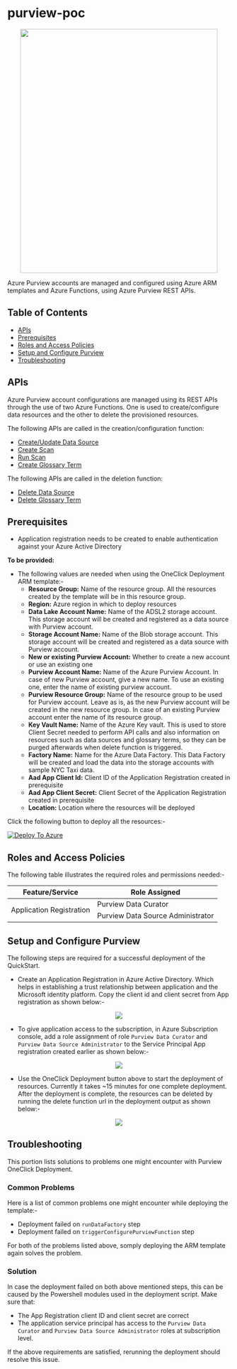 # purview-poc

<p align="center">
  <img src="./images/PurviewQuickStartFlowDiagram1.jpeg" width="446" height="550">
</p>

Azure Purview accounts are managed and configured using Azure ARM templates and Azure Functions, using Azure Purview REST APIs.

## Table of Contents

* [APIs](#apis)
* [Prerequisites](#prerequisites)
* [Roles and Access Policies](#roles-and-access-policies)
* [Setup and Configure Purview](#setup-and-configure-purview)
* [Troubleshooting](#troubleshooting)

## APIs

Azure Purview account configurations are managed using its REST APIs through the use of two Azure Functions. One is used to create/configure data resources and the other to delete the provisioned resources.

The following APIs are called in the creation/configuration function:

* [Create/Update Data Source](https://docs.microsoft.com/en-us/rest/api/purview/scanningdataplane/data-sources/create-or-update)
* [Create Scan](https://docs.microsoft.com/en-us/rest/api/purview/scanningdataplane/scans/create-or-update)
* [Run Scan](https://docs.microsoft.com/en-us/rest/api/purview/scanningdataplane/scan-result/run-scan)
* [Create Glossary Term](https://atlas.apache.org/api/v2/resource_GlossaryREST.html#resource_GlossaryREST_createGlossaryTerm_POST)

The following APIs are called in the deletion function:

* [Delete Data Source](https://docs.microsoft.com/en-us/rest/api/purview/scanningdataplane/data-sources/delete)
* [Delete Glossary Term](https://atlas.apache.org/api/v2/resource_GlossaryREST.html#resource_GlossaryREST_deleteGlossaryTerm_DELETE)

## Prerequisites

* Application registration needs to be created to enable authentication against your Azure Active Directory  

**To be provided:**

* The following values are needed when using the OneClick Deployment ARM template:-
    * **Resource Group:** Name of the resource group. All the resources created by the template will be in this resource group.
    * **Region:** Azure region in which to deploy resources
    * **Data Lake Account Name:** Name of the ADSL2 storage account. This storage account will be created and registered as a data source with Purview account. 
    * **Storage Account Name:** Name of the Blob storage account. This storage account will be created and registered as a data source with Purview account.
    * **New or existing Purview Account:** Whether to create a new account or use an existing one
    * **Purview Account Name:** Name of the Azure Purview Account. In case of new Purview account, give a new name. To use an existing one, enter the name of existing purview account.
    * **Purview Resource Group:** Name of the resource group to be used for Purview account. Leave as is, as the new Purview account will be created in the new resource group. In case of an existing Purview account enter the name of its resource group.
    * **Key Vault Name:** Name of the Azure Key vault. This is used to store Client Secret needed to perform API calls and also information on resources such as data sources and glossary terms, so they can be purged afterwards when delete function is triggered.
    * **Factory Name:** Name for the Azure Data Factory. This Data Factory will be created and load the data into the storage accounts with sample NYC Taxi data.
    * **Aad App Client Id:** Client ID of the Application Registration created in prerequisite
    * **Aad App Client Secret:** Client Secret of the Application Registration created in prerequisite
    * **Location:** Location where the resources will be deployed 

Click the following button to deploy all the resources:-

[![Deploy To Azure](https://raw.githubusercontent.com/Azure/azure-quickstart-templates/master/1-CONTRIBUTION-GUIDE/images/deploytoazure.svg?sanitize=true)](https://portal.azure.com/#create/Microsoft.Template/uri/https%3A%2F%2Fraw.githubusercontent.com%2Fosamaemumba%2Fpurview-poc%2Fmain%2Fazuredeploy.json)


## Roles and Access Policies

The following table illustrates the required roles and permissions needed:-

<table>
    <thead>
        <tr>
            <th>Feature/Service</th>
            <th>Role Assigned</th>
        </tr>
    </thead>
    <tbody>
        <tr>
            <td rowspan=2>Application Registration</td>
            <td>Purview Data Curator</td>
        </tr>
        <tr>
            <td>Purview Data Source Administrator</td>
        </tr>
    </tbody>
</table>

## Setup and Configure Purview

The following steps are required for a successful deployment of the QuickStart.

* Create an Application Registration in Azure Active Directory. Which helps in establishing a trust relationship between application and the Microsoft identity platform. Copy the client id and client secret from App registration as shown below:-

<p align="center">
  <img src="./images/purview-01.gif">
</p>

* To give application access to the subscription, in Azure Subscription console, add a role assignment of role `Purview Data Curator` and `Purview Data Source Administrator` to the Service Principal App registration created earlier as shown below:-

<p align="center">
  <img src="./images/purview-02.gif">
</p>

* Use the OneClick Deployment button above to start the deployment of resources. Currently it takes ~15 minutes for one complete deployment. After the deployment is complete, the resources can be deleted by running the delete function url in the deployment output as shown below:-

<p align="center">
  <img src="./images/purview-03.gif">
</p>

## Troubleshooting

This portion lists solutions to problems one might encounter with Purview OneClick Deployment.

### Common Problems

Here is a list of common problems one might encounter while deploying the template:-

* Deployment failed on `runDataFactory` step
* Deployment failed on `triggerConfigurePurviewFunction` step

For both of the problems listed above, somply deploying the ARM template again solves the problem. 

### Solution
In case the deployment failed on both above mentioned steps, this can be caused by the Powershell modules used in the deployment script.
Make sure that:

* The App Registration client ID and client secret are correct
* The application service principal has access to the `Purview Data Curator` and `Purview Data Source Administrator` roles at subscription level.

If the above requirements are satisfied, rerunning the deployment should resolve this issue.
